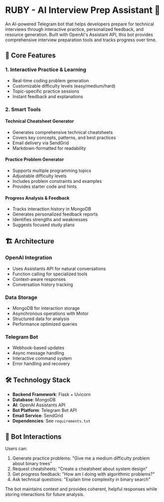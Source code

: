 # RUBY - AI Interview Prep Assistant 🤖

An AI-powered Telegram bot that helps developers prepare for technical interviews through interactive practice, personalized feedback, and resource generation. Built with OpenAI's Assistant API, this bot provides comprehensive interview preparation tools and tracks progress over time.

## 🧠 Core Features

### 1. Interactive Practice & Learning
- Real-time coding problem generation
- Customizable difficulty levels (easy/medium/hard)
- Topic-specific practice sessions
- Instant feedback and explanations

### 2. Smart Tools

#### Technical Cheatsheet Generator
- Generates comprehensive technical cheatsheets
- Covers key concepts, patterns, and best practices
- Email delivery via SendGrid
- Markdown-formatted for readability

#### Practice Problem Generator
- Supports multiple programming topics
- Adjustable difficulty levels
- Includes problem constraints and examples
- Provides starter code and hints

#### Progress Analysis & Feedback
- Tracks interaction history in MongoDB
- Generates personalized feedback reports
- Identifies strengths and weaknesses
- Suggests focused study plans

## 🏗️ Architecture

### OpenAI Integration
- Uses Assistants API for natural conversations
- Function calling for specialized tools
- Context-aware responses
- Conversation history tracking

### Data Storage
- MongoDB for interaction storage
- Asynchronous operations with Motor
- Structured data for analysis
- Performance optimized queries

### Telegram Bot
- Webhook-based updates
- Async message handling
- Interactive command system
- Error handling and recovery

## 🛠️ Technology Stack

- **Backend Framework**: Flask + Uvicorn
- **Database**: MongoDB
- **AI**: OpenAI Assistants API
- **Bot Platform**: Telegram Bot API
- **Email Service**: SendGrid
- **Dependencies**: See `requirements.txt`

## 🤝 Bot Interactions

Users can:
1. Generate practice problems: "Give me a medium difficulty problem about binary trees"
2. Request cheatsheets: "Create a cheatsheet about system design"
3. Get progress feedback: "How am I doing with algorithmic problems?"
4. Ask technical questions: "Explain time complexity in binary search"

The bot maintains context and provides coherent, helpful responses while storing interactions for future analysis.
